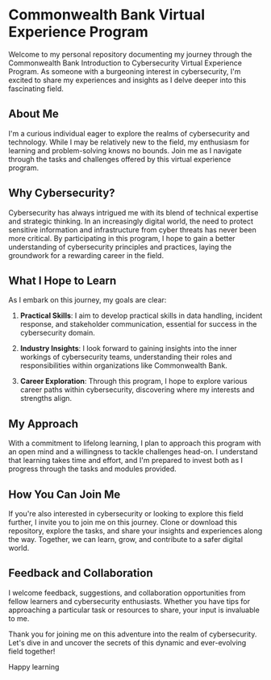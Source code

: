 # Commonwealth Bank Virtual Experience Program
Welcome to my personal repository documenting my journey through the Commonwealth Bank Introduction to Cybersecurity Virtual Experience Program. As someone with a burgeoning interest in cybersecurity, I'm excited to share my experiences and insights as I delve deeper into this fascinating field.

## About Me
I'm a curious individual eager to explore the realms of cybersecurity and technology. While I may be relatively new to the field, my enthusiasm for learning and problem-solving knows no bounds. Join me as I navigate through the tasks and challenges offered by this virtual experience program.

## Why Cybersecurity?
Cybersecurity has always intrigued me with its blend of technical expertise and strategic thinking. In an increasingly digital world, the need to protect sensitive information and infrastructure from cyber threats has never been more critical. By participating in this program, I hope to gain a better understanding of cybersecurity principles and practices, laying the groundwork for a rewarding career in the field.

## What I Hope to Learn
As I embark on this journey, my goals are clear:

1. **Practical Skills**: I aim to develop practical skills in data handling, incident response, and stakeholder communication, essential for success in the cybersecurity domain.

2. **Industry Insights**: I look forward to gaining insights into the inner workings of cybersecurity teams, understanding their roles and responsibilities within organizations like Commonwealth Bank.

3. **Career Exploration**: Through this program, I hope to explore various career paths within cybersecurity, discovering where my interests and strengths align.

## My Approach
With a commitment to lifelong learning, I plan to approach this program with an open mind and a willingness to tackle challenges head-on. I understand that learning takes time and effort, and I'm prepared to invest both as I progress through the tasks and modules provided.

## How You Can Join Me
If you're also interested in cybersecurity or looking to explore this field further, I invite you to join me on this journey. Clone or download this repository, explore the tasks, and share your insights and experiences along the way. Together, we can learn, grow, and contribute to a safer digital world.

## Feedback and Collaboration
I welcome feedback, suggestions, and collaboration opportunities from fellow learners and cybersecurity enthusiasts. Whether you have tips for approaching a particular task or resources to share, your input is invaluable to me.

Thank you for joining me on this adventure into the realm of cybersecurity. Let's dive in and uncover the secrets of this dynamic and ever-evolving field together!

Happy learning
